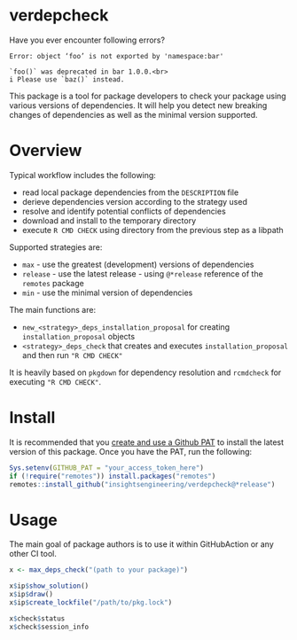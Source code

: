 # verdepcheck

Have you ever encounter following errors?

```
Error: object ‘foo’ is not exported by 'namespace:bar'
```
```
`foo()` was deprecated in bar 1.0.0.<br>
i Please use `baz()` instead.
```

This package is a tool for package developers to check your package using various versions of dependencies. It will help you detect new breaking changes of dependencies as well as the minimal version supported.

# Overview

Typical workflow includes the following:

* read local package dependencies from the `DESCRIPTION` file
* derieve dependencies version according to the strategy used
* resolve and identify potential conflicts of dependencies
* download and install to the temporary directory
* execute `R CMD CHECK` using directory from the previous step as a libpath

Supported strategies are:

* `max` - use the greatest (development) versions of dependencies
* `release` - use the latest release - using `@*release` reference of the `remotes` package
* `min` - use the minimal version of dependencies

The main functions are:

* `new_<strategy>_deps_installation_proposal` for creating `installation_proposal` objects
* `<strategy>_deps_check` that creates and executes `installation_proposal` and then run `"R CMD CHECK"`

It is heavily based on `pkgdown` for dependency resolution and `rcmdcheck` for executing `"R CMD CHECK"`.

# Install

It is recommended that you [create and use a Github PAT](https://docs.github.com/en/github/authenticating-to-github/keeping-your-account-and-data-secure/creating-a-personal-access-token) to install the latest version of this package. Once you have the PAT, run the following:

```r
Sys.setenv(GITHUB_PAT = "your_access_token_here")
if (!require("remotes")) install.packages("remotes")
remotes::install_github("insightsengineering/verdepcheck@*release")
```

# Usage

The main goal of package authors is to use it within GitHubAction or any other CI tool.

```r
x <- max_deps_check("(path to your package)")

x$ip$show_solution()
x$ip$draw()
x$ip$create_lockfile("/path/to/pkg.lock")

x$check$status
x$check$session_info
```
